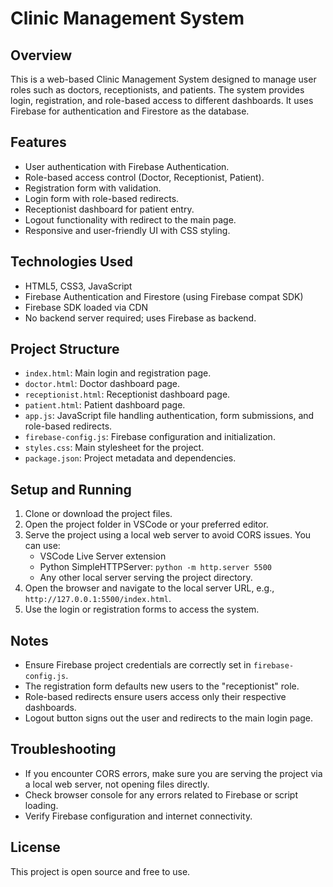 # Clinic Management System

## Overview
This is a web-based Clinic Management System designed to manage user roles such as doctors, receptionists, and patients. The system provides login, registration, and role-based access to different dashboards. It uses Firebase for authentication and Firestore as the database.

## Features
- User authentication with Firebase Authentication.
- Role-based access control (Doctor, Receptionist, Patient).
- Registration form with validation.
- Login form with role-based redirects.
- Receptionist dashboard for patient entry.
- Logout functionality with redirect to the main page.
- Responsive and user-friendly UI with CSS styling.

## Technologies Used
- HTML5, CSS3, JavaScript
- Firebase Authentication and Firestore (using Firebase compat SDK)
- Firebase SDK loaded via CDN
- No backend server required; uses Firebase as backend.

## Project Structure
- `index.html`: Main login and registration page.
- `doctor.html`: Doctor dashboard page.
- `receptionist.html`: Receptionist dashboard page.
- `patient.html`: Patient dashboard page.
- `app.js`: JavaScript file handling authentication, form submissions, and role-based redirects.
- `firebase-config.js`: Firebase configuration and initialization.
- `styles.css`: Main stylesheet for the project.
- `package.json`: Project metadata and dependencies.

## Setup and Running
1. Clone or download the project files.
2. Open the project folder in VSCode or your preferred editor.
3. Serve the project using a local web server to avoid CORS issues. You can use:
   - VSCode Live Server extension
   - Python SimpleHTTPServer: `python -m http.server 5500`
   - Any other local server serving the project directory.
4. Open the browser and navigate to the local server URL, e.g., `http://127.0.0.1:5500/index.html`.
5. Use the login or registration forms to access the system.

## Notes
- Ensure Firebase project credentials are correctly set in `firebase-config.js`.
- The registration form defaults new users to the "receptionist" role.
- Role-based redirects ensure users access only their respective dashboards.
- Logout button signs out the user and redirects to the main login page.

## Troubleshooting
- If you encounter CORS errors, make sure you are serving the project via a local web server, not opening files directly.
- Check browser console for any errors related to Firebase or script loading.
- Verify Firebase configuration and internet connectivity.

## License
This project is open source and free to use.
